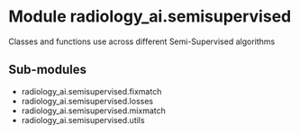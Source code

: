 Module radiology_ai.semisupervised
==================================
Classes and functions use across different Semi-Supervised algorithms

Sub-modules
-----------
* radiology_ai.semisupervised.fixmatch
* radiology_ai.semisupervised.losses
* radiology_ai.semisupervised.mixmatch
* radiology_ai.semisupervised.utils